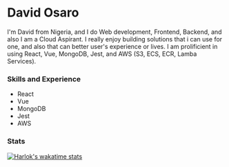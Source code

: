 # David Osaro

I'm David from Nigeria, and I do Web development, Frontend, Backend, and also I am a Cloud Aspirant. 
I really enjoy building solutions that i can use for one, and also that can better user's experience or lives. I am prolificient in using React, Vue, MongoDB, Jest, and AWS (S3, ECS, ECR, Lamba Services).

### Skills and Experience
* React
* Vue
* MongoDB
* Jest
* AWS

### Stats
[![Harlok's wakatime stats](https://github-readme-stats.vercel.app/api/wakatime?username=dav1dosaro)](https://github.com/anuraghazra/github-readme-stats)
  

